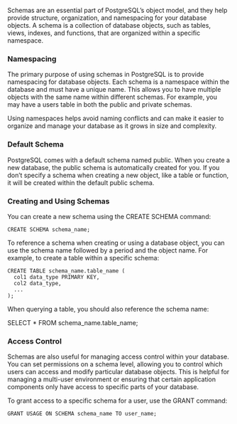 Schemas are an essential part of PostgreSQL’s object model, and they help provide structure, organization, and namespacing for your database objects. A schema is a collection of database objects, such as tables, views, indexes, and functions, that are organized within a specific namespace.

### Namespacing
The primary purpose of using schemas in PostgreSQL is to provide namespacing for database objects. Each schema is a namespace within the database and must have a unique name. This allows you to have multiple objects with the same name within different schemas. For example, you may have a users table in both the public and private schemas.

Using namespaces helps avoid naming conflicts and can make it easier to organize and manage your database as it grows in size and complexity.

### Default Schema
PostgreSQL comes with a default schema named public. When you create a new database, the public schema is automatically created for you. If you don’t specify a schema when creating a new object, like a table or function, it will be created within the default public schema.

### Creating and Using Schemas
You can create a new schema using the CREATE SCHEMA command:
```
CREATE SCHEMA schema_name;
```
To reference a schema when creating or using a database object, you can use the schema name followed by a period and the object name. For example, to create a table within a specific schema:
```
CREATE TABLE schema_name.table_name (
  col1 data_type PRIMARY KEY,
  col2 data_type,
  ...
);
```
When querying a table, you should also reference the schema name:

SELECT * FROM schema_name.table_name;
### Access Control
Schemas are also useful for managing access control within your database. You can set permissions on a schema level, allowing you to control which users can access and modify particular database objects. This is helpful for managing a multi-user environment or ensuring that certain application components only have access to specific parts of your database.

To grant access to a specific schema for a user, use the GRANT command:
```
GRANT USAGE ON SCHEMA schema_name TO user_name;
```